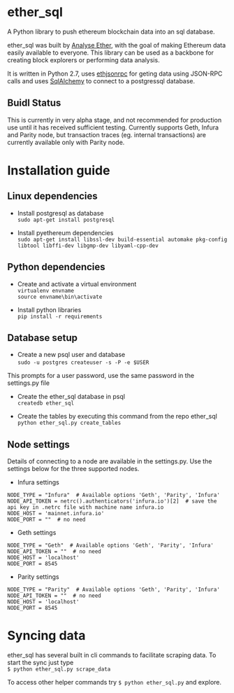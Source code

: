 # ether_sql
A Python library to push ethereum blockchain data into an sql database.

ether_sql was built by [Analyse Ether](https://www.analyseether.com/), with the goal of making Ethereum data easily available to everyone. This library can be used as a backbone for creating block explorers or performing data analysis. 

It is written in Python 2.7, uses [ethjsonrpc](https://github.com/analyseether/ethjsonrpc) for geting data using JSON-RPC calls and uses [SqlAlchemy](http://docs.sqlalchemy.org/en/latest/) to connect to a postgressql database.


## Buidl Status
This is currently in very alpha stage, and not recommended for production use until it has received sufficient testing. 
Currently supports Geth, Infura and Parity node, but transaction traces (eg. internal transactions) are currently available only with Parity node.

# Installation guide

## Linux dependencies

* Install postgresql as database      
`sudo apt-get install postgresql`     

* Install pyethereum dependencies     
`sudo apt-get install libssl-dev build-essential automake pkg-config libtool libffi-dev libgmp-dev libyaml-cpp-dev`


## Python dependencies

* Create and activate a virtual environment     
`virtualenv envname`     
`source envname\bin\activate`

* Install python libraries     
`pip install -r requirements`


## Database setup

* Create a new psql user and database     
`sudo -u postgres createuser -s -P -e $USER`

This prompts for a user password, use the same password in the settings.py file

* Create the ether_sql database in psql     
`createdb ether_sql`

* Create the tables by executing this command from the repo ether_sql       
`python ether_sql.py create_tables`

## Node settings
Details of connecting to a node are available in the settings.py. Use the settings below for the three supported nodes.

* Infura settings     
```
NODE_TYPE = "Infura"  # Available options 'Geth', 'Parity', 'Infura'
NODE_API_TOKEN = netrc().authenticators('infura.io')[2]  # save the api key in .netrc file with machine name infura.io
NODE_HOST = 'mainnet.infura.io'
NODE_PORT = ""  # no need
```

* Geth settings     
```
NODE_TYPE = "Geth"  # Available options 'Geth', 'Parity', 'Infura'
NODE_API_TOKEN = ""  # no need
NODE_HOST = 'localhost'
NODE_PORT = 8545
```

* Parity settings     
```
NODE_TYPE = "Parity"  # Available options 'Geth', 'Parity', 'Infura'
NODE_API_TOKEN = ""  # no need
NODE_HOST = 'localhost'
NODE_PORT = 8545
```

# Syncing data
ether_sql has several built in cli commands to facilitate scraping data. To start the sync just type     
`$ python ether_sql.py scrape_data `

To access other helper commands try `$ python ether_sql.py` and explore.

